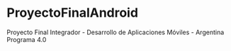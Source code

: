 # ProyectoFinalAndroid
Proyecto Final Integrador - Desarrollo de Aplicaciones Móviles - Argentina Programa 4.0
